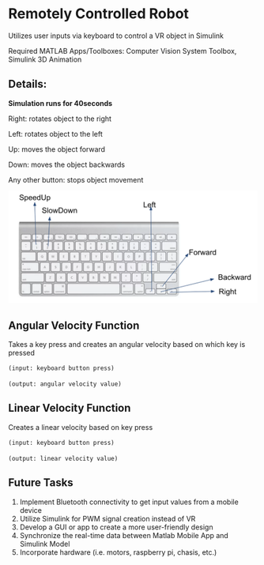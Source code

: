 # Remotely Controlled Robot

Utilizes user inputs via keyboard to control a VR object in Simulink

Required MATLAB  Apps/Toolboxes: Computer Vision System Toolbox, Simulink 3D Animation
<!-- For MATLAB mobile implementation: download MATLAB mobile; MATLAB Support Package for Apple iOS Sensors-->

## Details: 
**Simulation runs for 40seconds**

Right: rotates object to the right

Left: rotates object to the left

Up: moves the object forward

Down: moves the object backwards

Any other button: stops object movement

![alt text](https://github.com/scheung97/assistive_robotics/blob/master/Screen%20Shot%202018-12-06%20at%2011.42.38%20PM.png)

## Angular Velocity Function
Takes a key press and creates an angular velocity based on which key is pressed
	
	(input: keyboard button press)

	(output: angular velocity value)

## Linear Velocity Function
Creates a linear velocity based on key press

	(input: keyboard button press)

	(output: linear velocity value)  

## Future Tasks
	
1. Implement Bluetooth connectivity to get input values from a mobile device
2. Utilize Simulink for PWM signal creation instead of VR
3. Develop a GUI or app to create a more user-friendly design
4. Synchronize the real-time data between Matlab Mobile App and Simulink Model
5. Incorporate hardware (i.e. motors, raspberry pi, chasis, etc.)

